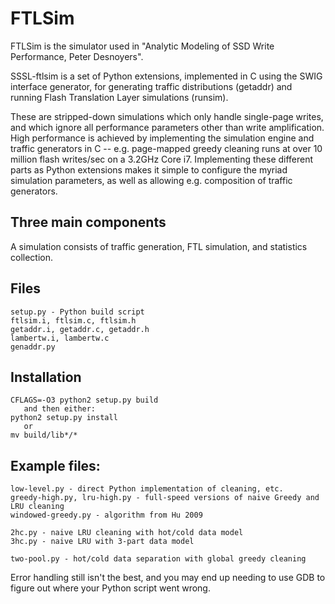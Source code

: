 # FTLSim
FTLSim is the simulator used in "Analytic Modeling of SSD Write Performance, Peter Desnoyers".

SSSL-ftlsim is a set of Python extensions, implemented in C using the SWIG interface generator, for generating traffic distributions (getaddr) and running Flash Translation Layer simulations (runsim). 

These are stripped-down simulations which only handle single-page writes, and which ignore all performance parameters other than write amplification. High performance is achieved by implementing the simulation engine and traffic generators in C -- e.g. page-mapped greedy cleaning runs at over 10 million flash writes/sec on a 3.2GHz Core i7. Implementing these different parts as Python extensions makes it simple to configure the myriad simulation parameters, as well as allowing e.g. composition of traffic generators.

## Three main components
A simulation consists of traffic generation, FTL simulation, and statistics collection.

## Files
  ```
  setup.py - Python build script  
  ftlsim.i, ftlsim.c, ftlsim.h
  getaddr.i, getaddr.c, getaddr.h
  lambertw.i, lambertw.c
  genaddr.py
  ```
## Installation
  ```
  CFLAGS=-O3 python2 setup.py build
     and then either:
  python2 setup.py install
     or
  mv build/lib*/* 
  ```  
## Example files:
  ```
  low-level.py - direct Python implementation of cleaning, etc.
  greedy-high.py, lru-high.py - full-speed versions of naive Greedy and LRU cleaning
  windowed-greedy.py - algorithm from Hu 2009

  2hc.py - naive LRU cleaning with hot/cold data model
  3hc.py - naive LRU with 3-part data model

  two-pool.py - hot/cold data separation with global greedy cleaning
  ```
  
Error handling still isn't the best, and you may end up needing to use GDB to figure out where your Python script went wrong.

